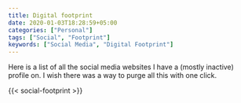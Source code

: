 ```yaml
---
title: Digital footprint
date: 2020-01-03T18:28:59+05:00
categories: ["Personal"]
tags: ["Social", "Footprint"]
keywords: ["Social Media", "Digital Footprint"]
---
```


Here is a list of all the social media websites I have a (mostly inactive) profile on. I wish there was a way to purge all this with one click.

{{< social-footprint >}}
